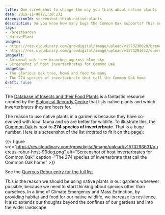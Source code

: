 ```yaml
---
title: One screenshot to change the way you think about native plants
date: 2019-11-08T21:38:23Z
discussionId: screenshot-think-native-plants
description: Do you know how many bugs the Common Oak supports? This screenshot from the ‘Database of Insects and their Food Plants’ took my breath away
tags: 
- ForestGarden
- NativePlant
images: 
- https://res.cloudinary.com/growdigital/image/upload/v1573236028/branches-6F0B8A8B.jpg
- https://res.cloudinary.com/growdigital/image/upload/v1573293632/quercus-robur-host.png
imageAlt:
- Autumnal oak tree branches against blue sky
- Screenshot of host inverterbrates for Common Oak
imageCap:
- The glorious oak tree, home and food to many
- The 274 species of inverterbrate that call the Common Oak home
draft: false
---
```


The [Database of Insects and their Food Plants](https://www.brc.ac.uk/dbif/homepage.aspx) is a fantastic resource created by the [Biological Records Centre](https://www.brc.ac.uk) that lists native plants and which inverterbrates they are hosts for. 

The reason to use native plants in a garden is because they have co-evolved with local fauna and so are better for wildlife. To illustrate this, the [Common Oak](https://en.wikipedia.org/wiki/Quercus_robur) is host to **274 species of inverterbrate**. That is a huge number. Here is a screenshot of the list (rotated   to fit it on the page):

{{< figure src="https://res.cloudinary.com/growdigital/image/upload/v1573293631/quercus-robur-host-90deg.png" alt="Screenshot of host inverterbrates for Common Oak" caption="The 274 species of inverterbrate that call the Common Oak home" >}}

See the [Quercus Robur entry for the full list](https://www.brc.ac.uk/dbif/hostsresults.aspx?hostid=4595).

_This_ is the reason we should be using native plants in our gardens wherever possible, because we need to start thinking about species other than ourselves. In a time of Climate Emergency and Mass Extinction, by providing habitat and food for our native wildlife, we increase its resilience. It also extends our thoughts beyond the confines of our gardens and into the wider landscape.
